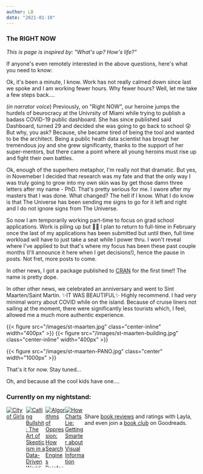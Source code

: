 ```yaml
---
author: LB
date: "2021-01-10"
---
```


### The RIGHT NOW

*This is page is inspired by: "What's up? How's life?"*

If anyone's even remotely interested in the above questions, here's what you need to know:

Ok, it's been a minute, I know. Work has not really calmed down since last we spoke and I am working fewer hours. Why fewer hours? Well, let me take a few steps back....

(*in narrator voice*) Previously, on "Right NOW", our heroine jumps the  hurdels of beurocracy at the Univrsity of Miami while trying to publish a badass COVID-19 public dashboard. She has since published said Dashboard, turned 29 and decided she was going to go back to school 😲 But why, you ask? Because, she became tired of being the tool and wanted to be the architect. Being a public heath data scientist has brougt her tremendous joy and she grew significanty, thanks to the support of her super-mentors, but there came a point where all young heroins must rise up and fight their own battles.

Ok, enough of the superhero metaphor, I'm really not that dramatic. But yes, in Novemeber I decided that research was my fate and that the only way I was truly going to grow into my own skin was by get those damn three letters after my name - PhD. That's pretty serious for me. I swore after my masters that I was done. What changed? The hell if I know. What I do know is that The Universe has been sending me signs to go for it left and right and I do not ignore signs from The Universe. 

So now I am temporarily working part-time to focus on grad school applications. Work is piling up but 🤷‍♀️ I plan to return to full-time in February once the last of my applications has been submitted but until then, full time workload will have to just take a seat while I power thru. I won't reveal where I've applied to but that's where my focus has been these past couple months (I'll announce it here when I get decisions!), hence the pause in posts. Not fret, more posts to come.

In other news, I got a package published to [CRAN](https://ctn-0094.github.io/DOPE/) for the first time!! The name is pretty dope.

In other other news, we celebrated an anniversary and went to Sint Maarten/Saint Martin. ✨IT WAS BEAUTIFUL✨ Highly recommend. I had very minimal worry about COVID while on the island. Because of cruise liners not sailing at the moment, there were significantly less tourists which, I feel, allowed me a much more authentic experience. 

{{< figure src="/images/st-maarten.jpg" class="center-inline" width="400px" >}} {{< figure src="/images/st-maarten-building.jpg" class="center-inline" width="400px" >}}

{{< figure src="/images/st-maarten-PANO.jpg" class="center" width="1000px" >}} 

That's it for now. Stay tuned...

Oh, and because all the cool kids have one....

<style type="text/css" media="screen">
    .gr_grid_container {
        width: 500px;
        display: flex;
        /* customize grid container div here. eg: width: 500px; */
    }
    
    .gr_grid_book_container {
        /* customize book cover container div here */
        float: left;
        width: 98px;
        height: 160px;
        padding: 0px 0px;
        overflow: hidden;
    }
</style>
<div id="gr_grid_widget_1600127326">
    <!-- Show static html as a placeholder in case js is not enabled - javascript include will override this if things work -->
    <h3>
        <a style="text-decoration: none;" rel="nofollow" href="https://www.goodreads.com/review/list/121450152-layla?shelf=currently-reading&utm_medium=api&utm_source=grid_widget">Currently on my nightstand:</a>
    </h3>
    <div class="gr_grid_container">
        <div class="gr_grid_book_container">
            <a title="City of Girls" rel="nofollow" href="https://www.goodreads.com/book/show/51918871-city-of-girls"><img alt="City of Girls" border="0" src="https://i.gr-assets.com/images/S/compressed.photo.goodreads.com/books/1583203648l/51918871._SX98_.jpg" /></a>
        </div>
        <div class="gr_grid_book_container">
            <a title="Calling Bullshit: The Art of Skepticism in a Data-Driven World" rel="nofollow" href="https://www.goodreads.com/book/show/48889983-calling-bullshit"><img alt="Calling Bullshit: The Art of Skepticism in a Data-Driven World" border="0" src="https://i.gr-assets.com/images/S/compressed.photo.goodreads.com/books/1592246867l/48889983._SX98_.jpg" /></a>
        </div>
        <div class="gr_grid_book_container">
            <a title="Algorithms of Oppression: How Search Engines Reinforce Racism" rel="nofollow" href="https://www.goodreads.com/book/show/34762552-algorithms-of-oppression"><img alt="Algorithms of Oppression: How Search Engines Reinforce Racism" border="0" src="https://i.gr-assets.com/images/S/compressed.photo.goodreads.com/books/1492944248l/34762552._SX98_.jpg" /></a>
        </div>
        <div class="gr_grid_book_container">
            <a title="How Charts Lie: Getting Smarter about Visual Information" rel="nofollow" href="https://www.goodreads.com/book/show/43726576-how-charts-lie"><img alt="How Charts Lie: Getting Smarter about Visual Information" border="0" src="https://i.gr-assets.com/images/S/compressed.photo.goodreads.com/books/1563764604l/43726576._SX98_.jpg" /></a>
        </div>
        <noscript><br/>Share <a rel="nofollow" href="/">book reviews</a> and ratings with Layla, and even join a <a rel="nofollow" href="/group">book club</a> on Goodreads.</noscript>
    </div>

</div>
<script src="https://www.goodreads.com/review/grid_widget/121450152.Currently%20on%20my%20nightstand:?cover_size=medium&hide_link=true&hide_title=&num_books=20&order=a&shelf=currently-reading&sort=date_added&widget_id=1600127326" type="text/javascript"
    charset="utf-8">
</script>
